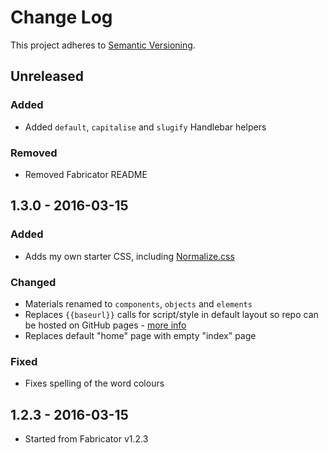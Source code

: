 # Change Log
This project adheres to [Semantic Versioning](http://semver.org/).

## Unreleased
### Added
- Added `default`,  `capitalise` and `slugify` Handlebar helpers

### Removed
- Removed Fabricator README

## 1.3.0 - 2016-03-15
### Added
- Adds my own starter CSS, including [Normalize.css](https://necolas.github.io/normalize.css/)

### Changed
- Materials renamed to `components`, `objects` and `elements`
- Replaces `{{baseurl}}` calls for script/style in default layout so repo can be hosted
on GitHub pages - [more info](https://github.com/ptibbetts/styles.paultibbetts.uk/issues/1)
- Replaces default "home" page with empty "index" page

### Fixed
- Fixes spelling of the word colours

## 1.2.3 - 2016-03-15
- Started from Fabricator v1.2.3

